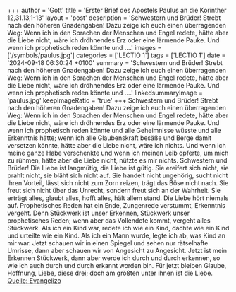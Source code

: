 +++
author = 'Gott'
title = 'Erster Brief des Apostels Paulus an die Korinther 12,31.13,1-13'
layout = 'post'
description = 'Schwestern und Brüder! Strebt nach den höheren Gnadengaben! Dazu zeige ich euch einen überragenden Weg: Wenn ich in den Sprachen der Menschen und Engel redete, hätte aber die Liebe nicht, wäre ich dröhnendes Erz oder eine lärmende Pauke. Und wenn ich prophetisch reden könnte und ....'
images = ['/symbols/paulus.jpg']
categories = ['LECTIO 1']
tags = ['LECTIO 1']
date = '2024-09-18 06:30:24 +0100'
summary = 'Schwestern und Brüder! Strebt nach den höheren Gnadengaben! Dazu zeige ich euch einen überragenden Weg: Wenn ich in den Sprachen der Menschen und Engel redete, hätte aber die Liebe nicht, wäre ich dröhnendes Erz oder eine lärmende Pauke. Und wenn ich prophetisch reden könnte und ....'
linkedsummaryImage = 'paulus.jpg'
keepImageRatio = 'true'
+++
Schwestern und Brüder! Strebt nach den höheren Gnadengaben! Dazu zeige ich euch einen überragenden Weg:
Wenn ich in den Sprachen der Menschen und Engel redete, hätte aber die Liebe nicht, wäre ich dröhnendes Erz oder eine lärmende Pauke.
Und wenn ich prophetisch reden könnte und alle Geheimnisse wüsste und alle Erkenntnis hätte; wenn ich alle Glaubenskraft besäße und Berge damit versetzen könnte, hätte aber die Liebe nicht, wäre ich nichts.<!--more-->
Und wenn ich meine ganze Habe verschenkte und wenn ich meinen Leib opferte, um mich zu rühmen, hätte aber die Liebe nicht, nützte es mir nichts.
Schwestern und Brüder! Die Liebe ist langmütig, die Liebe ist gütig. Sie ereifert sich nicht, sie prahlt nicht, sie bläht sich nicht auf.
Sie handelt nicht ungehörig, sucht nicht ihren Vorteil, lässt sich nicht zum Zorn reizen, trägt das Böse nicht nach.
Sie freut sich nicht über das Unrecht, sondern freut sich an der Wahrheit.
Sie erträgt alles, glaubt alles, hofft alles, hält allem stand.
Die Liebe hört niemals auf. Prophetisches Reden hat ein Ende, Zungenrede verstummt, Erkenntnis vergeht.
Denn Stückwerk ist unser Erkennen, Stückwerk unser prophetisches Reden;
wenn aber das Vollendete kommt, vergeht alles Stückwerk.
Als ich ein Kind war, redete ich wie ein Kind, dachte wie ein Kind und urteilte wie ein Kind. Als ich ein Mann wurde, legte ich ab, was Kind an mir war.
Jetzt schauen wir in einen Spiegel und sehen nur rätselhafte Umrisse, dann aber schauen wir von Angesicht zu Angesicht. Jetzt ist mein Erkennen Stückwerk, dann aber werde ich durch und durch erkennen, so wie ich auch durch und durch erkannt worden bin.
Für jetzt bleiben Glaube, Hoffnung, Liebe, diese drei; doch am größten unter ihnen ist die Liebe.<br> [Quelle: Evangelizo](https://evangeliumtagfuertag.org/DE/gospel)